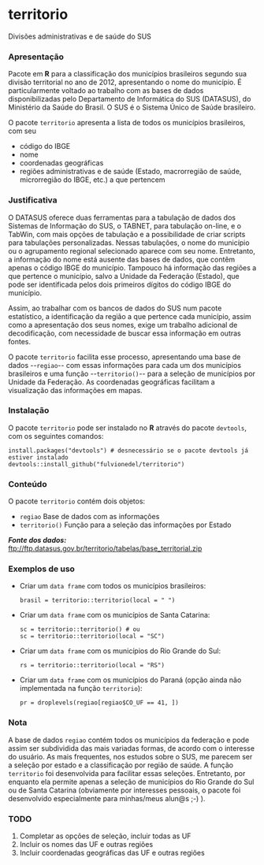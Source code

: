 # territorio
Divisões administrativas e de saúde do SUS

### Apresentação

Pacote em **R** para a classificação dos municípios brasileiros segundo sua divisão territorial no ano de 2012, apresentando o nome do município. É particularmente voltado ao trabalho com as bases de dados disponibilizadas pelo Departamento de Informática do SUS (DATASUS), do Ministério da Saúde do Brasil. O SUS é o Sistema Único de Saúde brasileiro.

O pacote `territorio` apresenta a lista de todos os municípios brasileiros, com seu 
  - código do IBGE
  - nome
  - coordenadas geográficas
  - regiões administrativas e de saúde (Estado, macrorregião de saúde, microrregião do IBGE, etc.) a que pertencem

### Justificativa

O DATASUS oferece duas ferramentas para a tabulação de dados dos Sistemas de Informação do SUS, o TABNET, para tabulação on-line, e o TabWin, com mais opções de tabulação e a possibilidade de criar scripts para tabulações personalizadas. Nessas tabulações, o nome do município ou o agrupamento regional selecionado aparece com seu nome. Entretanto, a informação do nome está ausente das bases de dados, que contêm apenas o código IBGE do município. Tampouco há informação das regiões a que pertence o município, salvo a Unidade da Federação (Estado), que pode ser identificada pelos dois primeiros dígitos do código IBGE do município.

Assim, ao trabalhar com os bancos de dados do SUS num pacote estatístico, a identificação da região a que pertence cada município, assim como a apresentação dos seus nomes, exige um trabalho adicional de decodificação, com necessidade de buscar essa informação em outras fontes. 

O pacote `territorio` facilita esse processo, apresentando uma base de dados --`regiao`-- com essas informações para cada um dos municípios brasileiros e uma função --`territorio()`-- para a seleção de municípios por Unidade da Federação. As coordenadas geográficas facilitam a visualização das informações em mapas.

### Instalação

O pacote `territorio` pode ser instalado no **R** através do pacote `devtools`, com os seguintes comandos:
      
    install.packages("devtools") # desnecessário se o pacote devtools já estiver instalado
    devtools::install_github("fulvionedel/territorio")

### Conteúdo

O pacote `territorio` contém dois objetos:
  - `regiao` Base de dados com as informações
  - `territorio()` Função para a seleção das informações por Estado   

***Fonte dos dados:*** ftp://ftp.datasus.gov.br/territorio/tabelas/base_territorial.zip

### Exemplos de uso

  - Criar um `data frame` com todos os municípios brasileiros:
  
        brasil = territorio::territorio(local = " ")
  
  - Criar um `data frame` com os municípios de Santa Catarina:
  
        sc = territorio::territorio() # ou
        sc = territorio::territorio(local = "SC")

  - Criar um `data frame` com os municípios do Rio Grande do Sul:
  
        rs = territorio::territorio(local = "RS")
  
  - Criar um `data frame` com os municípios do Paraná (opção ainda não implementada na função `territorio`):
  
        pr = droplevels(regiao[regiao$CO_UF == 41, ])

### Nota

A base de dados `regiao` contém todos os municípios da federação e pode assim ser subdividida das mais variadas formas, de acordo com o interesse do usuário. As mais frequentes, nos estudos sobre o SUS, me parecem ser a seleção por estado e a classificação por região de saúde. A função `territorio` foi desenvolvida para facilitar essas seleções. Entretanto, por enquanto ela permite apenas a seleção de municípios do Rio Grande do Sul ou de Santa Catarina (obviamente por interesses pessoais, o pacote foi desenvolvido especialmente para minhas/meus alun@s ;-) ).

### TODO

1. Completar as opções de seleção, incluir todas as UF
2. Incluir os nomes das UF e outras regiões
3. Incluir coordenadas geográficas das UF e outras regiões

